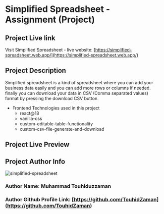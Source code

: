 # Simplified Spreadsheet - Assignment (Project)

## Project Live link

Visit Simplified Spreadsheet - live website: [https://simplified-spreadsheet.web.app/](https://simplified-spreadsheet.web.app/)

## Project Description

Simplified spreadsheet is a kind of spreadsheet where you can add your business data easily and you can add more rows or columns if needed. finally you can download your data in CSV (Comma separated values) format by pressing the download CSV button.

-   Frontend Technologies used in this project
    -   react@18
    -   vanilla-css
    -   custom-editable-table-functionality
    -   custom-csv-file-generate-and-download

## Project Live Preview

## Project Author Info
![simplified-spreadsheet](https://user-images.githubusercontent.com/58657283/175833263-bdccedd3-c007-4efd-a7a9-f7c598e3f1ca.jpeg)

### Author Name: Muhammad Touhiduzzaman

### Author Github Profile Link: [https://github.com/TouhidZaman](https://github.com/TouhidZaman)